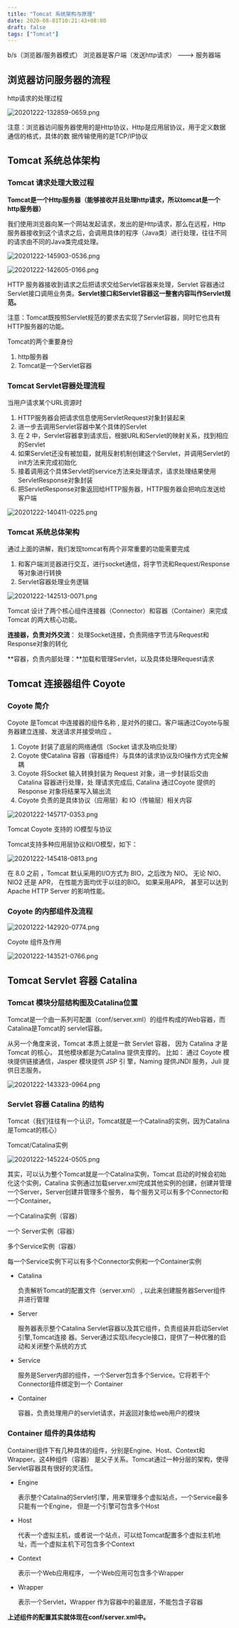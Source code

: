 ```yaml
---
title: "Tomcat 系统架构与原理"
date: 2020-08-01T10:21:43+08:00
draft: false
tags: ["Tomcat"]
---
```


b/s（浏览器/服务器模式） 浏览器是客户端（发送http请求） ———> 服务器端

## 浏览器访问服务器的流程

http请求的处理过程

![20201222-132859-0659.png](https://gitee.com/chuchin/img/raw/master/20201222-132859-0659.png)

注意：浏览器访问服务器使⽤的是Http协议，Http是应⽤层协议，⽤于定义数据通信的格式，具体的数 据传输使⽤的是TCP/IP协议

## Tomcat 系统总体架构

### Tomcat 请求处理大致过程

**Tomcat是⼀个Http服务器（能够接收并且处理http请求，所以tomcat是⼀个http服务器）**

我们使⽤浏览器向某⼀个⽹站发起请求，发出的是Http请求，那么在远程，Http服务器接收到这个请求之后，会调⽤具体的程序（Java类）进⾏处理，往往不同的请求由不同的Java类完成处理。

![20201222-145903-0536.png](https://gitee.com/chuchin/img/raw/master/20201222-145903-0536.png)

![20201222-142605-0166.png](https://gitee.com/chuchin/img/raw/master/20201222-142605-0166.png)

HTTP 服务器接收到请求之后把请求交给Servlet容器来处理，Servlet 容器通过Servlet接⼝调⽤业务类。**Servlet接口和Servlet容器这⼀整套内容叫作Servlet规范。**

注意：Tomcat既按照Servlet规范的要求去实现了Servlet容器，同时它也具有HTTP服务器的功能。

Tomcat的两个重要身份

1. http服务器
2. Tomcat是一个Servlet容器

### Tomcat Servlet容器处理流程

当⽤户请求某个URL资源时

1. HTTP服务器会把请求信息使⽤ServletRequest对象封装起来
2. 进⼀步去调⽤Servlet容器中某个具体的Servlet
3. 在 2 中，Servlet容器拿到请求后，根据URL和Servlet的映射关系，找到相应的Servlet
4. 如果Servlet还没有被加载，就⽤反射机制创建这个Servlet，并调⽤Servlet的init⽅法来完成初始化
5. 接着调⽤这个具体Servlet的service⽅法来处理请求，请求处理结果使⽤ServletResponse对象封装
6. 把ServletResponse对象返回给HTTP服务器，HTTP服务器会把响应发送给客户端

![20201222-140411-0225.png](https://gitee.com/chuchin/img/raw/master/20201222-140411-0225.png)

### Tomcat 系统总体架构

通过上面的讲解，我们发现tomcat有两个非常重要的功能需要完成

1. 和客户端浏览器进行交互，进⾏socket通信，将字节流和Request/Response等对象进行转换
2. Servlet容器处理业务逻辑

![20201222-142513-0071.png](https://gitee.com/chuchin/img/raw/master/20201222-142513-0071.png)

Tomcat 设计了两个核心组件连接器（Connector）和容器（Container）来完成 Tomcat 的两⼤核心功能。

**连接器，负责对外交流**： 处理Socket连接，负责网络字节流与Request和Response对象的转化

**容器，负责内部处理：**加载和管理Servlet，以及具体处理Request请求

## Tomcat 连接器组件 Coyote

### Coyote 简介

Coyote 是Tomcat 中连接器的组件名称 , 是对外的接⼝。客户端通过Coyote与服务器建⽴连接、发送请求并接受响应 。

1. Coyote 封装了底层的⽹络通信（Socket 请求及响应处理）
2. Coyote 使Catalina 容器（容器组件）与具体的请求协议及IO操作⽅式完全解耦
3. Coyote 将Socket 输⼊转换封装为 Request 对象，进⼀步封装后交由Catalina 容器进⾏处理，处 理请求完成后, Catalina 通过Coyote 提供的Response 对象将结果写⼊输出流
4. Coyote 负责的是具体协议（应⽤层）和 IO（传输层）相关内容

![20201222-145717-0353.png](https://gitee.com/chuchin/img/raw/master/20201222-145717-0353.png)

Tomcat Coyote ⽀持的 IO模型与协议

Tomcat⽀持多种应⽤层协议和I/O模型，如下：

![20201222-145418-0813.png](https://gitee.com/chuchin/img/raw/master/20201222-145418-0813.png)

在 8.0 之前 ，Tomcat 默认采⽤的I/O⽅式为 BIO，之后改为 NIO。 ⽆论 NIO、NIO2 还是 APR， 在性能⽅⾯均优于以往的BIO。 如果采⽤APR， 甚⾄可以达到 Apache HTTP Server 的影响性能。

### Coyote 的内部组件及流程

![20201222-142920-0774.png](https://gitee.com/chuchin/img/raw/master/20201222-142920-0774.png)

Coyote 组件及作⽤

![20201222-143521-0766.png](https://gitee.com/chuchin/img/raw/master/20201222-143521-0766.png)

## Tomcat Servlet 容器 Catalina

### Tomcat 模块分层结构图及Catalina位置

Tomcat是⼀个由⼀系列可配置（conf/server.xml）的组件构成的Web容器，⽽Catalina是Tomcat的 servlet容器。

从另⼀个⻆度来说，Tomcat 本质上就是⼀款 Servlet 容器， 因为 Catalina 才是 Tomcat 的核心， 其他模块都是为Catalina 提供⽀撑的。 比如： 通过 Coyote 模块提供链接通信，Jasper 模块提供 JSP 引 擎，Naming 提供JNDI 服务，Juli 提供日志服务。

![20201222-143323-0964.png](https://gitee.com/chuchin/img/raw/master/20201222-143323-0964.png)

### Servlet 容器 Catalina 的结构

Tomcat（我们往往有⼀个认识，Tomcat就是⼀个Catalina的实例，因为Catalina是Tomcat的核心）

Tomcat/Catalina实例

![20201222-145224-0505.png](https://gitee.com/chuchin/img/raw/master/20201222-145224-0505.png)

其实，可以认为整个Tomcat就是⼀个Catalina实例，Tomcat 启动的时候会初始化这个实例，Catalina 实例通过加载server.xml完成其他实例的创建，创建并管理⼀个Server，Server创建并管理多个服务， 每个服务又可以有多个Connector和⼀个Container。

⼀个Catalina实例（容器）

⼀个 Server实例（容器）

多个Service实例（容器）

每⼀个Service实例下可以有多个Connector实例和⼀个Container实例

* Catalina

  负责解析Tomcat的配置⽂件（server.xml） , 以此来创建服务器Server组件并进⾏管理

* Server

  服务器表示整个Catalina Servlet容器以及其它组件，负责组装并启动Servlet引擎,Tomcat连接 器。Server通过实现Lifecycle接口，提供了⼀种优雅的启动和关闭整个系统的方式

* Service

  服务是Server内部的组件，⼀个Server包含多个Service。它将若⼲个Connector组件绑定到⼀个 Container

* Container

  容器，负责处理用户的servlet请求，并返回对象给web用户的模块

### Container 组件的具体结构

Container组件下有⼏种具体的组件，分别是Engine、Host、Context和Wrapper。这4种组件（容器） 是父子关系。Tomcat通过⼀种分层的架构，使得Servlet容器具有很好的灵活性。

* Engine

  表示整个Catalina的Servlet引擎，⽤来管理多个虚拟站点，⼀个Service最多只能有⼀个Engine， 但是⼀个引擎可包含多个Host

* Host

  代表⼀个虚拟主机，或者说⼀个站点，可以给Tomcat配置多个虚拟主机地址，⽽⼀个虚拟主机下可包含多个Context

* Context

  表示⼀个Web应⽤程序， ⼀个Web应⽤可包含多个Wrapper

* Wrapper

  表示⼀个Servlet，Wrapper 作为容器中的最底层，不能包含⼦容器

**上述组件的配置其实就体现在conf/server.xml中。**